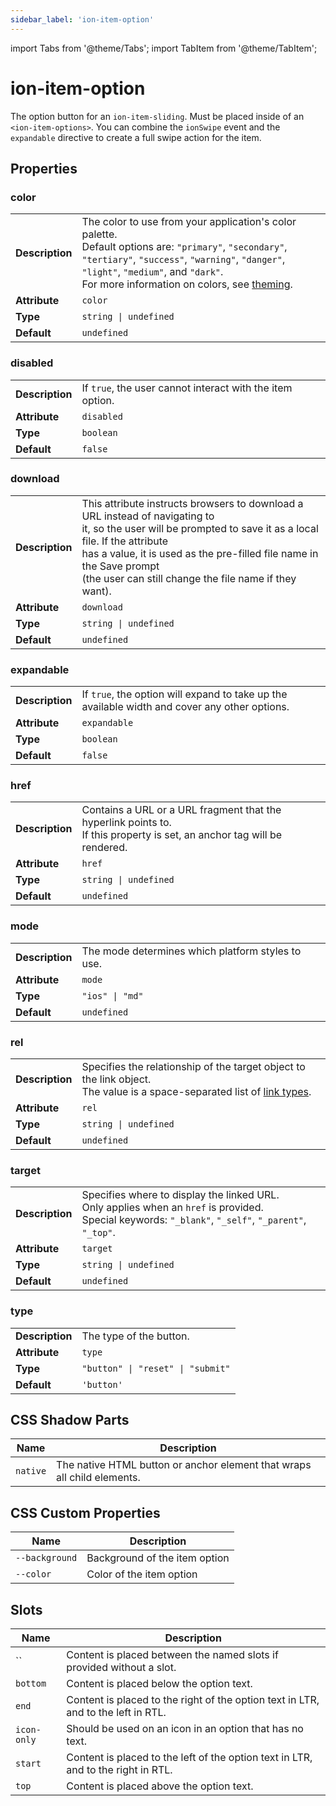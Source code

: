 ```yaml
---
sidebar_label: 'ion-item-option'
---
```


import Tabs from '@theme/Tabs';
import TabItem from '@theme/TabItem';

# ion-item-option

The option button for an `ion-item-sliding`. Must be placed inside of an `<ion-item-options>`. You can combine the `ionSwipe` event and the `expandable` directive to create a full swipe action for the item.

## Properties

### color

|                 |                                                                                                                                                                                                                                                                                              |
| --------------- | -------------------------------------------------------------------------------------------------------------------------------------------------------------------------------------------------------------------------------------------------------------------------------------------- |
| **Description** | The color to use from your application's color palette.<br />Default options are: `"primary"`, `"secondary"`, `"tertiary"`, `"success"`, `"warning"`, `"danger"`, `"light"`, `"medium"`, and `"dark"`.<br />For more information on colors, see [theming](../theming/basics.md). |
| **Attribute**   | `color`                                                                                                                                                                                                                                                                                      |
| **Type**        | `string \| undefined`                                                                                                                                                                                                                                                                       |
| **Default**     | `undefined`                                                                                                                                                                                                                                                                                  |

### disabled

|                 |                                                           |
| --------------- | --------------------------------------------------------- |
| **Description** | If `true`, the user cannot interact with the item option. |
| **Attribute**   | `disabled`                                                |
| **Type**        | `boolean`                                                 |
| **Default**     | `false`                                                   |

### download

|                 |                                                                                                                                                                                                                                                                                                                            |
| --------------- | -------------------------------------------------------------------------------------------------------------------------------------------------------------------------------------------------------------------------------------------------------------------------------------------------------------------------- |
| **Description** | This attribute instructs browsers to download a URL instead of navigating to<br />it, so the user will be prompted to save it as a local file. If the attribute<br />has a value, it is used as the pre-filled file name in the Save prompt<br />(the user can still change the file name if they want). |
| **Attribute**   | `download`                                                                                                                                                                                                                                                                                                                 |
| **Type**        | `string \| undefined`                                                                                                                                                                                                                                                                                                     |
| **Default**     | `undefined`                                                                                                                                                                                                                                                                                                                |

### expandable

|                 |                                                                                               |
| --------------- | --------------------------------------------------------------------------------------------- |
| **Description** | If `true`, the option will expand to take up the available width and cover any other options. |
| **Attribute**   | `expandable`                                                                                  |
| **Type**        | `boolean`                                                                                     |
| **Default**     | `false`                                                                                       |

### href

|                 |                                                                                                                                    |
| --------------- | ---------------------------------------------------------------------------------------------------------------------------------- |
| **Description** | Contains a URL or a URL fragment that the hyperlink points to.<br />If this property is set, an anchor tag will be rendered. |
| **Attribute**   | `href`                                                                                                                             |
| **Type**        | `string \| undefined`                                                                                                             |
| **Default**     | `undefined`                                                                                                                        |

### mode

|                 |                                                   |
| --------------- | ------------------------------------------------- |
| **Description** | The mode determines which platform styles to use. |
| **Attribute**   | `mode`                                            |
| **Type**        | `"ios" \| "md"`                                  |
| **Default**     | `undefined`                                       |

### rel

|                 |                                                                                                                                                                                                   |
| --------------- | ------------------------------------------------------------------------------------------------------------------------------------------------------------------------------------------------- |
| **Description** | Specifies the relationship of the target object to the link object.<br />The value is a space-separated list of [link types](https://developer.mozilla.org/en-US/docs/Web/HTML/Link_types). |
| **Attribute**   | `rel`                                                                                                                                                                                             |
| **Type**        | `string \| undefined`                                                                                                                                                                            |
| **Default**     | `undefined`                                                                                                                                                                                       |

### target

|                 |                                                                                                                                                                           |
| --------------- | ------------------------------------------------------------------------------------------------------------------------------------------------------------------------- |
| **Description** | Specifies where to display the linked URL.<br />Only applies when an `href` is provided.<br />Special keywords: `"_blank"`, `"_self"`, `"_parent"`, `"_top"`. |
| **Attribute**   | `target`                                                                                                                                                                  |
| **Type**        | `string \| undefined`                                                                                                                                                    |
| **Default**     | `undefined`                                                                                                                                                               |

### type

|                 |                                     |
| --------------- | ----------------------------------- |
| **Description** | The type of the button.             |
| **Attribute**   | `type`                              |
| **Type**        | `"button" \| "reset" \| "submit"` |
| **Default**     | `'button'`                          |

## CSS Shadow Parts

| Name     | Description                                                             |
| -------- | ----------------------------------------------------------------------- |
| `native` | The native HTML button or anchor element that wraps all child elements. |

## CSS Custom Properties

| Name           | Description                   |
| -------------- | ----------------------------- |
| `--background` | Background of the item option |
| `--color`      | Color of the item option      |

## Slots

| Name        | Description                                                                       |
| ----------- | --------------------------------------------------------------------------------- |
| ``        | Content is placed between the named slots if provided without a slot.             |
| `bottom`    | Content is placed below the option text.                                          |
| `end`       | Content is placed to the right of the option text in LTR, and to the left in RTL. |
| `icon-only` | Should be used on an icon in an option that has no text.                          |
| `start`     | Content is placed to the left of the option text in LTR, and to the right in RTL. |
| `top`       | Content is placed above the option text.                                          |
